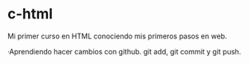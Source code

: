# c-html
Mi primer curso en HTML conociendo mis primeros pasos en web.

·Aprendiendo hacer cambios con github.
git add, git commit y git push.
